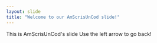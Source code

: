 ```yaml
---
layout: slide
title: "Welcome to our AmScrisUnCod slide!"
---
```

This is AmScrisUnCod's slide
Use the left arrow to go back!
